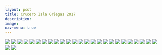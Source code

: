 ```yaml
---
layout: post
title: Crucero Isla Griegas 2017
description:
image:
nav-menu: true
---
```

![](assets/images/islas.griegas/CRUCEROISLASGRIEGAS-2017.10.JPG)
![](assets/images/islas.griegas/CRUCEROISLASGRIEGAS-2017.11.JPG)
![](assets/images/islas.griegas/CRUCEROISLASGRIEGAS-2017.12.JPG)
![](assets/images/islas.griegas/CRUCEROISLASGRIEGAS-2017.13.JPG)
![](assets/images/islas.griegas/CRUCEROISLASGRIEGAS-2017.15.JPG)
![](assets/images/islas.griegas/CRUCEROISLASGRIEGAS-2017.16.JPG)
![](assets/images/islas.griegas/CRUCEROISLASGRIEGAS-2017.17.JPG)
![](assets/images/islas.griegas/CRUCEROISLASGRIEGAS-2017.18.JPG)
![](assets/images/islas.griegas/CRUCEROISLASGRIEGAS-2017.19.JPG)
![](assets/images/islas.griegas/CRUCEROISLASGRIEGAS-2017.20.JPG)
![](assets/images/islas.griegas/CRUCEROISLASGRIEGAS-2017.21.JPG)
![](assets/images/islas.griegas/CRUCEROISLASGRIEGAS-2017.2.JPG)
![](assets/images/islas.griegas/CRUCEROISLASGRIEGAS-2017.3.JPG)
![](assets/images/islas.griegas/CRUCEROISLASGRIEGAS-2017.4.JPG)
![](assets/images/islas.griegas/CRUCEROISLASGRIEGAS-2017.5.JPG)
![](assets/images/islas.griegas/CRUCEROISLASGRIEGAS-2017.6.JPG)
![](assets/images/islas.griegas/CRUCEROISLASGRIEGAS-2017.7.JPG)
![](assets/images/islas.griegas/CRUCEROISLASGRIEGAS-2017.8.JPG)
![](assets/images/islas.griegas/CRUCEROISLASGRIEGAS-2017.9.JPG)
![](assets/images/islas.griegas/CRUCEROISLASGRIEGAS-2017.JPG)
![](assets/images/islas.griegas/CRUCEROISLASGRIEGAS2017.JPG)
![](assets/images/islas.griegas/GRECIA-ATENAS-2017.2.JPG)
![](assets/images/islas.griegas/GRECIA-ATENAS-2017.3.JPG)
![](assets/images/islas.griegas/GRECIA-ATENAS-2017.4.JPG)
![](assets/images/islas.griegas/GRECIA-ATENAS-2017.5.JPG)
![](assets/images/islas.griegas/GRECIA-ATENAS-2017.jpg)
![](assets/images/islas.griegas/TURQUIA-EFESO-2017.JPG)
